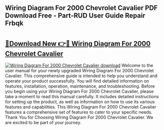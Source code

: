 ## Wiring Diagram For 2000 Chevrolet Cavalier PDF Download Free - Part-RUD User Guide Repair Frbqk

# <h2><a href="http://dfnyv1w.blite.top/?on=Wiring+Diagram+For+2000+Chevrolet+Cavalier">🔗Download New 👉🔴 Wiring Diagram For 2000 Chevrolet Cavalier</a></h2>

[![Wiring Diagram For 2000 Chevrolet Cavalier download](https://i.imgur.com/lujVjoI.png)](http://dfnyv1w.blite.top/?on=Wiring+Diagram+For+2000+Chevrolet+Cavalier)
Welcome to the user manual for your newly upgraded Wiring Diagram For 2000 Chevrolet Cavalier. This comprehensive guide is intended to help you understand and operate your product successfully. You will find detailed information on features, installation, operation, maintenance, and troubleshooting. Before you begin using your Wiring Diagram For 2000 Chevrolet Cavalier, please take a moment to read this manual carefully. It includes detailed instructions for setting up the product, as well as information on how to use its various features and capabilities. This Wiring Diagram For 2000 Chevrolet Cavalier features a comprehensive set of features to cater to your specific needs. Thank You for Choosing Wiring Diagram For 2000 Chevrolet Cavalier. We are excited to be part of your journey.
